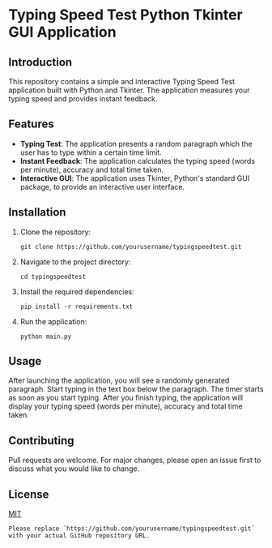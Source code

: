 # Typing Speed Test Python Tkinter GUI Application

## Introduction

This repository contains a simple and interactive Typing Speed Test application built with Python and Tkinter. The application measures your typing speed and provides instant feedback.

## Features

- **Typing Test**: The application presents a random paragraph which the user has to type within a certain time limit.
- **Instant Feedback**: The application calculates the typing speed (words per minute), accuracy and total time taken.
- **Interactive GUI**: The application uses Tkinter, Python's standard GUI package, to provide an interactive user interface.

## Installation

1. Clone the repository:
   ```
   git clone https://github.com/yourusername/typingspeedtest.git
   ```
2. Navigate to the project directory:
   ```
   cd typingspeedtest
   ```
3. Install the required dependencies:
   ```
   pip install -r requirements.txt
   ```
4. Run the application:
   ```
   python main.py
   ```

## Usage

After launching the application, you will see a randomly generated paragraph. Start typing in the text box below the paragraph. The timer starts as soon as you start typing.
After you finish typing, the application will display your typing speed (words per minute), accuracy and total time taken.

## Contributing

Pull requests are welcome. For major changes, please open an issue first to discuss what you would like to change.

## License

[MIT](https://choosealicense.com/licenses/mit/)
```
Please replace `https://github.com/yourusername/typingspeedtest.git` with your actual GitHub repository URL.
